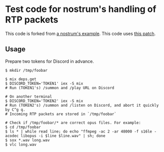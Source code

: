 # Test code for nostrum's handling of RTP packets 

This code is forked from [a nostrum's example](https://github.com/Kraigie/nostrum/blob/5d22693f62f7cfab394637c70b1e52eaa7da7132/examples/audio_player_example.ex). This code uses [this patch](https://github.com/Kraigie/nostrum/pull/438).

## Usage

Prepare two tokens for Discord in advance.

```
$ mkdir /tmp/foobar

$ mix deps.get
$ DISCORD_TOKEN='TOKEN1' iex -S mix
# Run (TOKEN1's) /summon and /play URL on Discord

# On another terminal
$ DISCORD_TOKEN='TOKEN2' iex -S mix
# Run (TOKEN2's) /summon and /listen on Discord, and abort it quickly by C^g q.
# Incoming RTP packets are stored in `/tmp/foobar`

# Check if /tmp/foobar/* are correct opus files. For example:
$ cd /tmp/foobar
$ ls * | while read line; do echo "ffmpeg -ac 2 -ar 48000 -f s16le -acodec libopus -i $line $line.wav" | sh; done
$ sox *.wav long.wav
$ vlc long.wav
```

